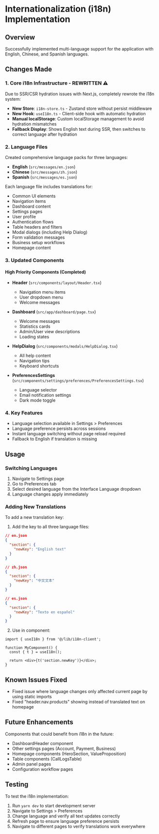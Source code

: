 # Internationalization (i18n) Implementation

## Overview
Successfully implemented multi-language support for the application with English, Chinese, and Spanish languages.

## Changes Made

### 1. Core i18n Infrastructure - **REWRITTEN** ⚠️
Due to SSR/CSR hydration issues with Next.js, completely rewrote the i18n system:

- **New Store**: `i18n-store.ts` - Zustand store without persist middleware
- **New Hook**: `useI18n.ts` - Client-side hook with automatic hydration
- **Manual localStorage**: Custom localStorage management to avoid hydration mismatches
- **Fallback Display**: Shows English text during SSR, then switches to correct language after hydration

### 2. Language Files
Created comprehensive language packs for three languages:
- **English** (`src/messages/en.json`)
- **Chinese** (`src/messages/zh.json`)  
- **Spanish** (`src/messages/es.json`)

Each language file includes translations for:
- Common UI elements
- Navigation items
- Dashboard content
- Settings pages
- User profile
- Authentication flows
- Table headers and filters
- Modal dialogs (including Help Dialog)
- Form validation messages
- Business setup workflows
- Homepage content

### 3. Updated Components

#### High Priority Components (Completed)
- **Header** (`src/components/layout/Header.tsx`)
  - Navigation menu items
  - User dropdown menu
  - Welcome messages
  
- **Dashboard** (`src/app/dashboard/page.tsx`)
  - Welcome messages
  - Statistics cards
  - Admin/User view descriptions
  - Loading states
  
- **HelpDialog** (`src/components/modals/HelpDialog.tsx`)
  - All help content
  - Navigation tips
  - Keyboard shortcuts
  
- **PreferencesSettings** (`src/components/settings/preferences/PreferencesSettings.tsx`)
  - Language selector
  - Email notification settings
  - Dark mode toggle

### 4. Key Features
- Language selection available in Settings > Preferences
- Language preference persists across sessions
- Instant language switching without page reload required
- Fallback to English if translation is missing

## Usage

### Switching Languages
1. Navigate to Settings page
2. Go to Preferences tab
3. Select desired language from the Interface Language dropdown
4. Language changes apply immediately

### Adding New Translations
To add a new translation key:

1. Add the key to all three language files:
```json
// en.json
{
  "section": {
    "newKey": "English text"
  }
}

// zh.json
{
  "section": {
    "newKey": "中文文本"
  }
}

// es.json
{
  "section": {
    "newKey": "Texto en español"
  }
}
```

2. Use in component:
```tsx
import { useI18n } from '@/lib/i18n-client';

function MyComponent() {
  const { t } = useI18n();
  
  return <div>{t('section.newKey')}</div>;
}
```

## Known Issues Fixed
- Fixed issue where language changes only affected current page by using static imports
- Fixed "header.nav.products" showing instead of translated text on homepage

## Future Enhancements
Components that could benefit from i18n in the future:
- DashboardHeader component
- Other settings pages (Account, Payment, Business)
- Homepage components (HeroSection, ValueProposition)
- Table components (CallLogsTable)
- Admin panel pages
- Configuration workflow pages

## Testing
To test the i18n implementation:
1. Run `yarn dev` to start development server
2. Navigate to Settings > Preferences
3. Change language and verify all text updates correctly
4. Refresh page to ensure language preference persists
5. Navigate to different pages to verify translations work everywhere